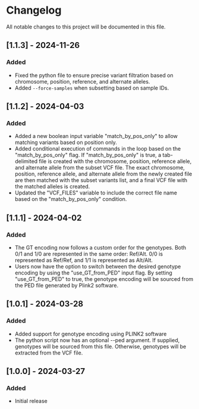 # Changelog

All notable changes to this project will be documented in this file.

## [1.1.3] - 2024-11-26

### Added
- Fixed the python file to ensure precise variant filtration based on chromosome, position, reference, and alternate alleles.
- Added `--force-samples` when subsetting based on sample IDs.

## [1.1.2] - 2024-04-03

### Added
- Added a new boolean input variable "match_by_pos_only" to allow matching variants based on position only.
- Added conditional execution of commands in the loop based on the "match_by_pos_only" flag. If "match_by_pos_only" is true, a tab-delimited file is created with the chromosome, position, reference allele, and alternate allele from the subset VCF file. The exact chromosome, position, reference allele, and alternate allele from the newly created file are then matched with the subset variants list, and a final VCF file with the matched alleles is created.
- Updated the "VCF_FILES" variable to include the correct file name based on the "match_by_pos_only" condition.

## [1.1.1] - 2024-04-02

### Added
- The GT encoding now follows a custom order for the genotypes. Both 0/1 and 1/0 are represented in the same order: Ref/Alt. 0/0 is represented as Ref/Ref, and 1/1 is represented as Alt/Alt.
- Users now have the option to switch between the desired genotype encoding by using the "use_GT_from_PED" input flag. By setting "use_GT_from_PED" to true, the genotype encoding will be sourced from the PED file generated by Plink2 software.

## [1.0.1] - 2024-03-28

### Added
- Added support for genotype encoding using PLINK2 software
- The python script now has an optional --ped argument. If supplied, genotypes will be sourced from this file. Otherwise, genotypes will be extracted from the VCF file.

## [1.0.0] - 2024-03-27

### Added
- Initial release
